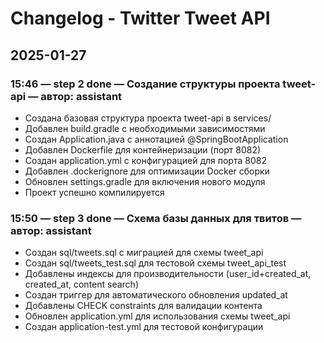 # Changelog - Twitter Tweet API

## 2025-01-27

### 15:46 — step 2 done — Создание структуры проекта tweet-api — автор: assistant
- Создана базовая структура проекта tweet-api в services/
- Добавлен build.gradle с необходимыми зависимостями
- Создан Application.java с аннотацией @SpringBootApplication
- Добавлен Dockerfile для контейнеризации (порт 8082)
- Создан application.yml с конфигурацией для порта 8082
- Добавлен .dockerignore для оптимизации Docker сборки
- Обновлен settings.gradle для включения нового модуля
- Проект успешно компилируется

### 15:50 — step 3 done — Схема базы данных для твитов — автор: assistant
- Создан sql/tweets.sql с миграцией для схемы tweet_api
- Создан sql/tweets_test.sql для тестовой схемы tweet_api_test
- Добавлены индексы для производительности (user_id+created_at, created_at, content search)
- Создан триггер для автоматического обновления updated_at
- Добавлены CHECK constraints для валидации контента
- Обновлен application.yml для использования схемы tweet_api
- Создан application-test.yml для тестовой конфигурации
